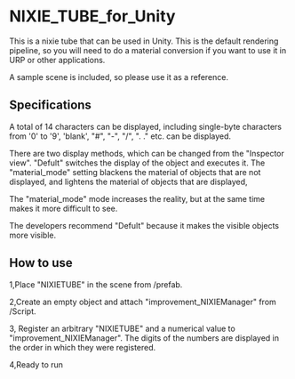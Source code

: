 # NIXIE_TUBE_for_Unity

This is a nixie tube that can be used in Unity.
This is the default rendering pipeline, so you will need to do a material conversion if you want to use it in URP or other applications.

A sample scene is included, so please use it as a reference.

## Specifications
A total of 14 characters can be displayed, including single-byte characters from '0' to '9', 'blank', "#", "-", "/", ". ." etc. can be displayed.

There are two display methods, which can be changed from the "Inspector view".
"Defult" switches the display of the object and executes it.
The "material_mode" setting blackens the material of objects that are not displayed,
and lightens the material of objects that are displayed,

The "material_mode" mode increases the reality, but at the same time makes it more difficult to see.

The developers recommend "Defult" because it makes the visible objects more visible.

## How to use

1,Place "NIXIETUBE" in the scene from /prefab.

2,Create an empty object and attach "improvement_NIXIEManager" from /Script.

3, Register an arbitrary "NIXIETUBE" and a numerical value to "improvement_NIXIEManager".
The digits of the numbers are displayed in the order in which they were registered.

4,Ready to run
